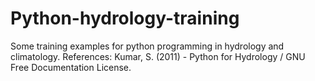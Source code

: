 # Python-hydrology-training
Some training examples for python programming in hydrology and climatology.
References:
Kumar, S. (2011) - Python for Hydrology / GNU Free Documentation License.
